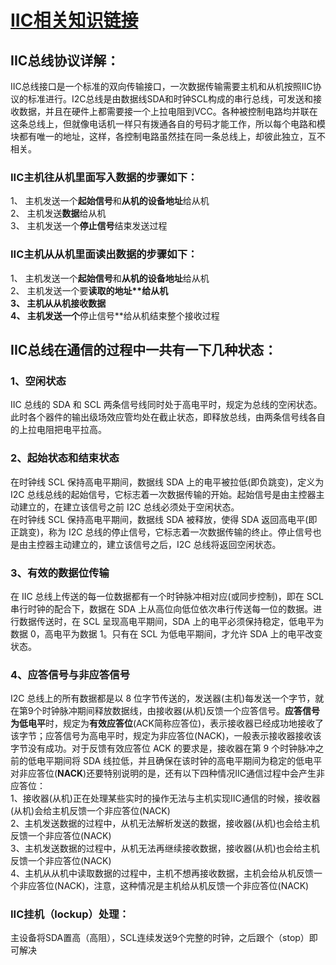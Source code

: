 # [IIC相关知识链接](https://www.cnblogs.com/liujinggang/p/9656358.html)  
## IIC总线协议详解：  
IIC总线接口是一个标准的双向传输接口，一次数据传输需要主机和从机按照IIC协议的标准进行。I2C总线是由数据线SDA和时钟SCL构成的串行总线，可发送和接收数据，并且在硬件上都需要接一个上拉电阻到VCC。各种被控制电路均并联在这条总线上，但就像电话机一样只有拨通各自的号码才能工作，所以每个电路和模块都有唯一的地址，这样，各控制电路虽然挂在同一条总线上，却彼此独立，互不相关。
### IIC主机往从机里面写入数据的步骤如下：  
1、 主机发送一个**起始信号**和**从机的设备地址**给从机  
2、 主机发送**数据**给从机  
3、 主机发送一个**停止信号**结束发送过程  
### IIC主机从从机里面读出数据的步骤如下：
1、 主机发送一个**起始信号**和**从机的设备地址**给从机  
2、 主机发送一个要****读取的地址**给从机  
3、 主机从从机接收数据  
4、 主机发送一个****停止信号**给从机结束整个接收过程  
## IIC总线在通信的过程中一共有一下几种状态：  
### 1、**空闲状态**  
IIC 总线的 SDA 和 SCL 两条信号线同时处于高电平时，规定为总线的空闲状态。此时各个器件的输出级场效应管均处在截止状态，即释放总线，由两条信号线各自的上拉电阻把电平拉高。  
### 2、起始状态和结束状态
在时钟线 SCL 保持高电平期间，数据线 SDA 上的电平被拉低(即负跳变)，定义为 I2C 总线总线的起始信号，它标志着一次数据传输的开始。起始信号是由主控器主动建立的，在建立该信号之前 I2C 总线必须处于空闲状态。  
在时钟线 SCL 保持高电平期间，数据线 SDA 被释放，使得 SDA 返回高电平(即正跳变)，称为 I2C 总线的停止信号，它标志着一次数据传输的终止。停止信号也是由主控器主动建立的，建立该信号之后，I2C 总线将返回空闲状态。  
### 3、有效的数据位传输  
在 IIC 总线上传送的每一位数据都有一个时钟脉冲相对应(或同步控制)，即在 SCL 串行时钟的配合下，数据在 SDA 上从高位向低位依次串行传送每一位的数据。进行数据传送时，在 SCL 呈现高电平期间，SDA 上的电平必须保持稳定，低电平为数据 0，高电平为数据 1。只有在 SCL 为低电平期间，才允许 SDA 上的电平改变状态。 
### 4、应答信号与非应答信号  
I2C 总线上的所有数据都是以 8 位字节传送的，发送器(主机)每发送一个字节，就在第9个时钟脉冲期间释放数据线，由接收器(从机)反馈一个应答信号。**应答信号为低电平**时，规定为**有效应答位**(ACK简称应答位)，表示接收器已经成功地接收了该字节；应答信号为高电平时，规定为非应答位(NACK)，一般表示接收器接收该字节没有成功。对于反馈有效应答位 ACK 的要求是，接收器在第 9 个时钟脉冲之前的低电平期间将 SDA 线拉低，并且确保在该时钟的高电平期间为稳定的低电平  
对非应答位(**NACK**)还要特别说明的是，还有以下四种情况IIC通信过程中会产生非应答位：  
1、接收器(从机)正在处理某些实时的操作无法与主机实现IIC通信的时候，接收器(从机)会给主机反馈一个非应答位(NACK)  
2、主机发送数据的过程中，从机无法解析发送的数据，接收器(从机)也会给主机反馈一个非应答位(NACK)  
3、主机发送数据的过程中，从机无法再继续接收数据，接收器(从机)也会给主机反馈一个非应答位(NACK)  
4、主机从从机中读取数据的过程中，主机不想再接收数据，主机会给从机反馈一个非应答位(NACK)，注意，这种情况是主机给从机反馈一个非应答位(NACK)  
### IIC挂机（lockup）处理：  
主设备将SDA置高（高阻），SCL连续发送9个完整的时钟，之后跟个（stop）即可解决